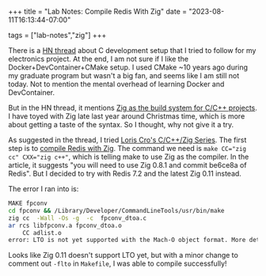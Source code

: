 +++
title = "Lab Notes: Compile Redis With Zig"
date = "2023-08-11T16:13:44-07:00"

tags = ["lab-notes","zig"]
+++

There is a [HN thread](https://news.ycombinator.com/item?id=37081833) about C development setup that I tried to follow for my electronics project.
At the end, I am not sure if I like the Docker+DevContainer+CMake setup.
I used CMake ~10 years ago during my graduate program but wasn't a big fan, and seems like I am still not today.
Not to mention the mental overhead of learning Docker and DevContainer.

But in the HN thread, it mentions [Zig as the build system for C/C++ projects](https://news.ycombinator.com/item?id=37082231).
I have toyed with Zig late last year around Christmas time, which is more about getting a taste of the syntax.
So I thought, why not give it a try.

As suggested in the thread, I tried [Loris Cro's C/C++/Zig Series](https://zig.news/kristoff/series/3).
The first step is to [compile Redis with Zig](https://zig.news/kristoff/compile-a-c-c-project-with-zig-368j).
The command we need is `make CC="zig cc" CXX="zig c++"`, which is telling make to use Zig as the compiler.
In the article, it suggests "you will need to use Zig 0.8.1 and commit be6ce8a of Redis".
But I decided to try with Redis 7.2 and the latest Zig 0.11 instead.

The error I ran into is:
```sh
MAKE fpconv
cd fpconv && /Library/Developer/CommandLineTools/usr/bin/make
zig cc  -Wall -Os -g  -c  fpconv_dtoa.c
ar rcs libfpconv.a fpconv_dtoa.o
    CC adlist.o
error: LTO is not yet supported with the Mach-O object format. More details: https://github.com/ziglang/zig/issues/8680
```

Looks like Zig 0.11 doesn't support LTO yet, but with a minor change to comment out `-flto` in `Makefile`, I was able to compile successfully!
